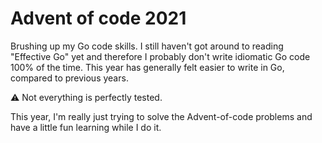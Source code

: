 # Advent of code 2021

Brushing up my Go code skills. I still haven't got around to reading "Effective Go" yet and therefore I probably don't write idiomatic Go code 100% of the time. This
year has generally felt easier to write in Go, compared to previous years.

⚠ Not everything is perfectly tested.

This year, I'm really just trying to solve the Advent-of-code problems and have a little fun
learning while I do it.
